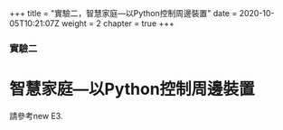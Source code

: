 +++
title = "實驗二，智慧家庭—以Python控制周邊裝置"
date = 2020-10-05T10:21:07Z
weight = 2
chapter = true
+++

### 實驗二

# 智慧家庭—以Python控制周邊裝置

請參考new E3.